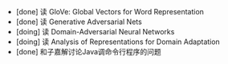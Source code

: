 * [done] 读 GloVe: Global Vectors for Word Representation
* [done] 读 Generative Adversarial Nets
* [doing] 读 Domain-Adversarial Neural Networks
* [doing] 读 Analysis of Representations for Domain Adaptation
* [done] 和子嘉解讨论Java调命令行程序的问题
